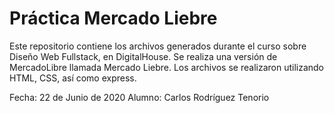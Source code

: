 # Práctica Mercado Liebre

Este repositorio contiene los archivos generados durante el curso sobre Diseño Web Fullstack, en DigitalHouse. Se realiza una versión de MercadoLibre llamada Mercado Liebre. Los archivos se realizaron utilizando HTML, CSS, así como express.

Fecha: 22 de Junio de 2020
Alumno: Carlos Rodríguez Tenorio


